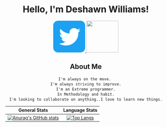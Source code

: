 
<div align="center"> <h1> Hello, I'm Deshawn Williams!</h1> </div>
<div align="center">
  <a href="https://twitter.com/MarquisCoder">
      <img class="img-icon" style="width: 100px; height: 100px;" 
        src="https://github.com/edent/SuperTinyIcons/blob/master/images/svg/twitter.svg">
      </img>
  </a>
  <a href="https://www.linkedin.com/in/deshawn-w-a63333241/">
    <img style="width: 100px; height: 100px" src="https://upload.wikimedia.org/wikipedia/commons/c/ca/LinkedIn_logo_initials.png">
  
  </a>
  
</div>

<h2 align="center">About Me</h2>

<div align="center">

    I'm always on the move. 
    I'm always striving to improve.
    I'm an Extreme programmer.
    In Methodology and habit.
    I'm looking to collaborate on anything..I love to learn new things.


 </div>

General Stats | Language Stats
:------------:|:--------------:
[![Anurag's GitHub stats](https://github-readme-stats.vercel.app/api?username=MarquisTheCoder&theme=react&layout=compact)](https://github.com/anuraghazra/github-readme-stats)|[![Top Langs](https://github-readme-stats.vercel.app/api/top-langs/?username=MarquisTheCoder&theme=react&layout=compact)](https://github.com/anuraghazra/github-readme-stats)
